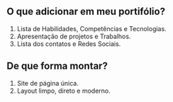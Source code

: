 ## O que adicionar em meu portifólio?

1. Lista de Habilidades, Competências e Tecnologias.
2. Apresentação de projetos e Trabalhos.
3. Lista dos contatos e Redes Sociais.


## De que forma montar?
1. Site de página única.
2. Layout limpo, direto e moderno.